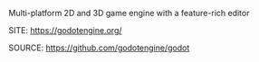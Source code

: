  
 Multi-platform 2D and 3D game engine with a feature-rich editor
 
 SITE: https://godotengine.org/

 SOURCE: https://github.com/godotengine/godot
